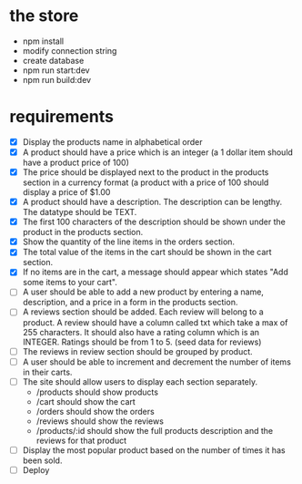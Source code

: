 # the store 

- npm install
- modify connection string
- create database
- npm run start:dev
- npm run build:dev

# requirements

- [x] Display the products name in alphabetical order
- [x] A product should have a price which is an integer (a 1 dollar item should have a product price of 100)
- [x] The price should be displayed next to the product in the products section in a currency format (a product with a price of 100 should display a price of $1.00
- [x] A product should have a description. The description can be lengthy. The datatype should be TEXT.
- [x] The first 100 characters of the description should be shown under the product in the products section.
- [x] Show the quantity of the line items in the orders section.
- [x] The total value of the items in the cart should be shown in the cart section.
- [x] If no items are in the cart, a message should appear which states "Add some items to your cart".
- [ ] A user should be able to add a new product by entering a name, description, and a price in a form in the products section.
- [ ] A reviews section should be added. Each review will belong to a product. A review should have a column called txt which take a max of 255 characters. It should also have a rating column which is an INTEGER. Ratings should be from 1 to 5. (seed data for reviews)
- [ ] The reviews in review section should be grouped by product.
- [ ] A user should be able to increment and decrement the number of items in their carts.
- [ ] The site should allow users to display each section separately.
  - /products should show products
  - /cart should show the cart
  - /orders should show the orders
  - /reviews should show the reviews 
  - /products/:id should show the full products description and the reviews for that product
- [ ] Display the most popular product based on the number of times it has been sold.
- [ ] Deploy
